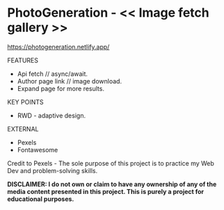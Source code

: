 # PhotoGeneration - << Image fetch gallery >>

https://photogeneration.netlify.app/

FEATURES
* Api fetch // async/await.
* Author page link // image download.
* Expand page for more results.

KEY POINTS
* RWD - adaptive design.

EXTERNAL
* Pexels
* Fontawesome


Credit to Pexels - The sole purpose of this project is to practice my Web Dev and problem-solving skills.

**DISCLAIMER: I do not own or claim to have any ownership of any of the media content presented in this project. This is purely a project for educational purposes.**
